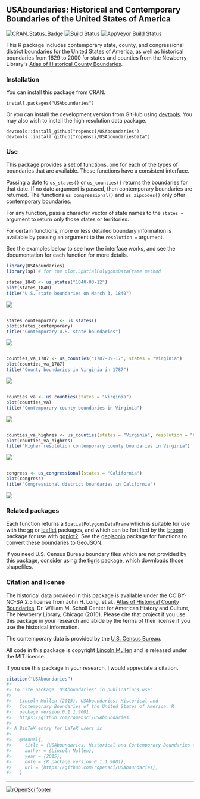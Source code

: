 <!-- README.md is generated from README.Rmd. Please edit that file -->
USAboundaries: Historical and Contemporary Boundaries of the United States of America
-------------------------------------------------------------------------------------

[![CRAN\_Status\_Badge](http://www.r-pkg.org/badges/version/USAboundaries)](http://cran.r-project.org/package=USAboundaries) [![Build Status](https://travis-ci.org/ropensci/USAboundaries.png?branch=master)](https://travis-ci.org/ropensci/USAboundaries) [![AppVeyor Build Status](https://ci.appveyor.com/api/projects/status/github/ropensci/USAboundaries?branch=master)](https://ci.appveyor.com/project/ropensci/USAboundaries)

This R package includes contemporary state, county, and congressional district boundaries for the United States of America, as well as historical boundaries from 1629 to 2000 for states and counties from the Newberry Library's [Atlas of Historical County Boundaries](http://publications.newberry.org/ahcbp/).

### Installation

You can install this package from CRAN.

    install.packages("USAboundaries")

Or you can install the development version from GitHub using [devtools](https://github.com/hadley/devtools). You may also wish to install the high resolution data package.

    devtools::install_github("ropensci/USAboundaries")
    devtools::install_github("ropensci/USAboundariesData")

### Use

This package provides a set of functions, one for each of the types of boundaries that are available. These functions have a consistent interface.

Passing a date to `us_states()` or `us_counties()` returns the boundaries for that date. If no date argument is passed, then contemporary boundaries are returned. The functions `us_congressional()` and `us_zipcodes()` only offer contemporary boundaries.

For any function, pass a character vector of state names to the `states =` argument to return only those states or territories.

For certain functions, more or less detailed boundary information is available by passing an argument to the `resolution =` argument.

See the examples below to see how the interface works, and see the documentation for each function for more details.

``` r
library(USAboundaries) 
library(sp) # for the plot.SpatialPolygonsDataFrame method

states_1840 <- us_states("1840-03-12")
plot(states_1840)
title("U.S. state boundaries on March 3, 1840")
```

![](README-unnamed-chunk-2-1.png)

``` r

states_contemporary <- us_states()
plot(states_contemporary)
title("Contemporary U.S. state boundaries")
```

![](README-unnamed-chunk-2-2.png)

``` r

counties_va_1787 <- us_counties("1787-09-17", states = "Virginia")
plot(counties_va_1787)
title("County boundaries in Virginia in 1787")
```

![](README-unnamed-chunk-2-3.png)

``` r

counties_va <- us_counties(states = "Virginia")
plot(counties_va)
title("Contemporary county boundaries in Virginia")
```

![](README-unnamed-chunk-2-4.png)

``` r

counties_va_highres <- us_counties(states = "Virginia", resolution = "high")
plot(counties_va_highres)
title("Higher resolution contemporary county boundaries in Virginia")
```

![](README-unnamed-chunk-2-5.png)

``` r

congress <- us_congressional(states = "California")
plot(congress)
title("Congressional district boundaries in California")
```

![](README-unnamed-chunk-2-6.png)

### Related packages

Each function returns a `SpatialPolygonsDataFrame` which is suitable for use with the [sp](http://cran.r-project.org/package=sp) or [leaflet](http://cran.r-project.org/package=leaflet) packages, and which can be fortified by the [broom](http://cran.r-project.org/package=broom) package for use with [ggplot2](http://cran.r-project.org/package=ggplot2). See the [geojsonio](http://cran.r-project.org/package=geojsonio) package for functions to convert these boundaries to GeoJSON.

If you need U.S. Census Bureau boundary files which are not provided by this package, consider using the [tigris](http://cran.r-project.org/package=tigris) package, which downloads those shapefiles.

### Citation and license

The historical data provided in this package is available under the CC BY-NC-SA 2.5 license from John H. Long, et al., [Atlas of Historical County Boundaries](http://publications.newberry.org/ahcbp/), Dr. William M. Scholl Center for American History and Culture, The Newberry Library, Chicago (2010). Please cite that project if you use this package in your research and abide by the terms of their license if you use the historical information.

The contemporary data is provided by the [U.S. Census Bureau](https://www.census.gov/geo/maps-data/).

All code in this package is copyright [Lincoln Mullen](http://lincolnmullen.com) and is released under the MIT license.

If you use this package in your research, I would appreciate a citation.

``` r
citation("USAboundaries")
#> 
#> To cite package 'USAboundaries' in publications use:
#> 
#>   Lincoln Mullen (2015). USAboundaries: Historical and
#>   Contemporary Boundaries of the United States of America. R
#>   package version 0.1.1.9001.
#>   https://github.com/ropensci/USAboundaries
#> 
#> A BibTeX entry for LaTeX users is
#> 
#>   @Manual{,
#>     title = {USAboundaries: Historical and Contemporary Boundaries of the United States of America},
#>     author = {Lincoln Mullen},
#>     year = {2015},
#>     note = {R package version 0.1.1.9001},
#>     url = {https://github.com/ropensci/USAboundaries},
#>   }
```

------------------------------------------------------------------------

[![rOpenSci footer](http://ropensci.org/public_images/github_footer.png)](http://ropensci.org)
